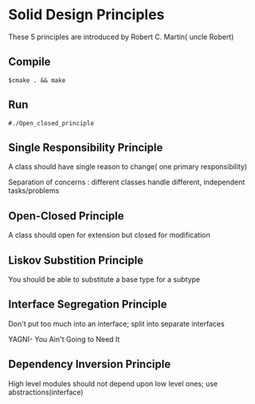 
# Solid Design Principles

These 5 principles are introduced by Robert C. Martin( uncle Robert)

## Compile

`$cmake . && make`

## Run

`#./Open_closed_principle`

## Single Responsibility Principle

A class should have single reason to change( one primary responsibility)

Separation of concerns : different classes handle different, independent tasks/problems

## Open-Closed Principle

A class should open for extension but closed for modification

## Liskov Substition Principle

You should be able to substitute a base type for a subtype

## Interface Segregation Principle

Don't put too much into an interface; split into separate interfaces

YAGNI- You Ain't Going to Need It

## Dependency Inversion Principle
High level modules should not depend upon low level ones; use abstractions(interface)

